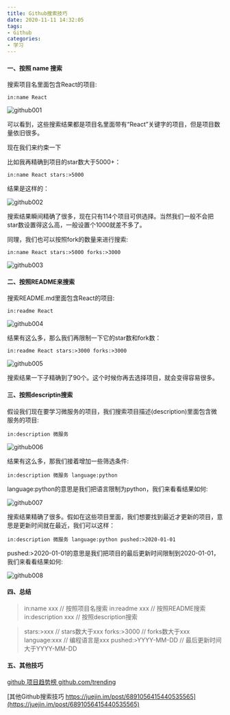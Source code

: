 ```yaml
---
title: Github搜索技巧
date: 2020-11-11 14:32:05
tags:
- Github
categories:
- 学习
---
```

#### 一、按照 name 搜索
搜索项目名里面包含React的项目:

```
in:name React
```
<!--more-->
![github001](http://alivnram-test.oss-cn-beijing.aliyuncs.com/alivnblog/github001.jpg)

可以看到，这些搜索结果都是项目名里面带有“React”关键字的项目，但是项目数量依旧很多。

现在我们来约束一下

比如我再精确到项目的star数大于5000+：

```
in:name React stars:>5000
```

结果是这样的：

![github002](http://alivnram-test.oss-cn-beijing.aliyuncs.com/alivnblog/github002.jpg)

搜索结果瞬间精确了很多，现在只有114个项目可供选择。当然我们一般不会把star数设置得这么高，一般设置个1000就差不多了。

同理，我们也可以按照fork的数量来进行搜索:

```
in:name React stars:>5000 forks:>3000
```

![github003](http://alivnram-test.oss-cn-beijing.aliyuncs.com/alivnblog/github003.jpg)

#### 二、按照README来搜索
搜索README.md里面包含React的项目:

```
in:readme React
```

![github004](http://alivnram-test.oss-cn-beijing.aliyuncs.com/alivnblog/github004.jpg)

结果有这么多，那么我们再限制一下它的star数和fork数：

```
in:readme React stars:>3000 forks:>3000
```

![github005](http://alivnram-test.oss-cn-beijing.aliyuncs.com/alivnblog/github005.jpg)

搜索结果一下子精确到了90个。这个时候你再去选择项目，就会变得容易很多。

#### 三、按照descriptin搜索
假设我们现在要学习微服务的项目，我们搜索项目描述(description)里面包含微服务的项目:

```
in:description 微服务
```

![github006](http://alivnram-test.oss-cn-beijing.aliyuncs.com/alivnblog/github006.jpg)

结果有这么多，那我们接着增加一些筛选条件:

```
in:description 微服务 language:python
```

language:python的意思是我们把语言限制为python，我们来看看结果如何:

![github007](http://alivnram-test.oss-cn-beijing.aliyuncs.com/alivnblog/github007.jpg)

搜索结果精确了很多。假如在这些项目里面，我们想要找到最近才更新的项目，意思是更新时间就在最近，我们可以这样：

```
in:description 微服务 language:python pushed:>2020-01-01
```

pushed:>2020-01-01的意思是我们把项目的最后更新时间限制到2020-01-01，我们来看看结果如何:

![github008](http://alivnram-test.oss-cn-beijing.aliyuncs.com/alivnblog/github008.jpg)

#### 四、总结

> in:name xxx // 按照项目名搜索
> in:readme xxx // 按照README搜索
> in:description xxx // 按照description搜索

> stars:>xxx // stars数大于xxx
> forks:>3000 // forks数大于xxx
> language:xxx // 编程语言是xxx
> pushed:>YYYY-MM-DD // 最后更新时间大于YYYY-MM-DD

#### 五、其他技巧
[github 项目趋势榜 github.com/trending](https://github.com/trending)

[其他Github搜索技巧 https://juejin.im/post/6891056415440535565](https://juejin.im/post/6891056415440535565)